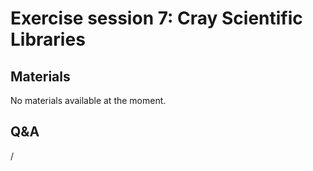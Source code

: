 # Exercise session 7: Cray Scientific Libraries

<!--
The files for the exercises are in
`Exercises/HPE/day1/libsci_acc`.

Test with LibSci_ACC, check the different interfaces and environment variables.
-->

## Materials

No materials available at the moment.

<!--
Temporary location of materials (for the lifetime of the training project):

-   See `/project/project_465001362/Slides/HPE/Exercises.pdf` or
    `/project/project_465001362/Slides/HPE/Exercises_day1.pdf` (whichever is present).

-   The files for the exercises are in
    `/project/project_465001362/Exercises/HPE/day1/libsci_acc` (for the lifetime of the project).

-   See the exercise notes in
    `/project/project_465001362/Slides/HPE/Exercises.pdf` (for the lifetime of the project)
    for more information.
-->

<!--
Temporary web-available materials:

-    Overview exercise assignments day 1 temporarily available on
     [this link](https://462000265.lumidata.eu/2p3day-20250303/files/LUMI-2p3day-20250303-1_Exercises_day1.pdf)
-->

<!--
Archived materials on LUMI:

-   Exercise assignments in `/appl/local/training/2p3day-20250303/files/LUMI-2p3day-20250303-Exercises_HPE.pdf`

-   Exercises as bizp2-compressed tar file in
    `/appl/local/training/2p3day-20250303/files/LUMI-2p3day-20250303-Exercises_HPE.tar.bz2`

-   Exercises as uncompressed tar file in
    `/appl/local/training/2p3day-20250303/files/LUMI-2p3day-20250303-Exercises_HPE.tar`
-->


## Q&A

/

